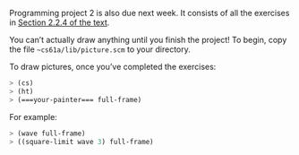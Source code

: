 Programming project 2 is also due next week.  It consists of all the exercises in [Section 2.2.4 of the text](https://mitpress.mit.edu/sites/default/files/sicp/full-text/book/book-Z-H-15.html#%_sec_2.2.4).

You can’t actually draw anything until you finish the project! To begin, copy the file `~cs61a/lib/picture.scm` to your directory.

To draw pictures, once you’ve completed the exercises:

```scheme
> (cs)
> (ht)
> (===your-painter=== full-frame)
```

For example:

```scheme
> (wave full-frame)
> ((square-limit wave 3) full-frame)
```
